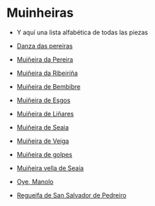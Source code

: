 # Muinheiras

- Y aquí una lista alfabética de todas las piezas

- [Danza das pereiras](pezas/danza_das_pereiras.md)
- [Muiñeira da Pereira](pezas/pereira_(lero).md)
- [Muiñeira da Ribeiriña](pezas/ribeirinha.md)
- [Muiñeira de Bembibre](pezas/bembibre.md)
- [Muiñeira de Esgos](pezas/esgos.md)
- [Muiñeira de Liñares](pezas/linhares.md)
- [Muiñeira de Seaia](pezas/seaia.md)
- [Muiñeira de Veiga](pezas/zaragoza.md)
- [Muiñeira de golpes](pezas/golpes.md)
- [Muiñeira vella de Seaia](pezas/seaiaII.md)
- [Oye, Manolo](pezas/manolo.md)
- [Regueifa de San Salvador de Pedreiro](pezas/san_salvador.md)

